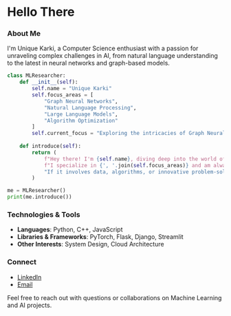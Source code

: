 # Hello There

### About Me
I'm Unique Karki, a Computer Science enthusiast with a passion for unraveling complex challenges in AI, from natural language understanding to the latest in neural networks and graph-based models.

```python
class MLResearcher:
    def __init__(self):
        self.name = "Unique Karki"
        self.focus_areas = [
            "Graph Neural Networks",
            "Natural Language Processing",
            "Large Language Models",
            "Algorithm Optimization"
        ]
        self.current_focus = "Exploring the intricacies of Graph Neural Networks"
    
    def introduce(self):
        return (
            f"Hey there! I'm {self.name}, diving deep into the world of {self.current_focus}. "
            f"I specialize in {', '.join(self.focus_areas)} and am always eager to tackle complex challenges. "
            "If it involves data, algorithms, or innovative problem-solving, count me in!"
        )

me = MLResearcher()
print(me.introduce())
```

### Technologies & Tools
- **Languages**: Python, C++, JavaScript
- **Libraries & Frameworks**: PyTorch, Flask, Django, Streamlit
- **Other Interests**: System Design, Cloud Architecture

### Connect
- [LinkedIn](https://www.linkedin.com/in/unique-karki/)
- [Email](mailto:uniquekarki02@gmail.com)

Feel free to reach out with questions or collaborations on Machine Learning and AI projects.
